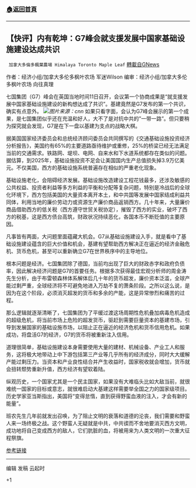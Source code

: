 ###  [:house:返回首頁](https://github.com/ourhimalayas/txt)
---

## 【快评】内有乾坤：G7峰会就支援发展中国家基础设施建设达成共识
` 加拿大多倫多楓葉農場 Himalaya Toronto Maple Leaf` [轉載自GNews](https://gnews.org/zh-hans/1317559/)

作者：经济小组/加拿大多伦多枫叶农场 军迷Wilson
编审：经济小组/加拿大多伦多枫叶农场 向往真理

七国集团（G7）峰会在英国当地时间11日召开，会议第一个协商成果是“就支援发展中国家基础设施建设的新构想达成了共识”。基建竟然是G7发布的第一个共识，确实有点意外。
![]()![](https://gnews-media-offload.s3.amazonaws.com/wp-content/uploads/2021/06/12130018/cnn.jpg)*图片来源：cnn*
如果只看字面，会认为G7峰会展示的第一个成果，是七国集团似乎还在充温和好人，大不了是对抗中共的”一带一路”。但只要稍为探究就会发现，G7是在下一盘以基建为支点的战略大棋。

据美国国家经济委员会和总统经济顾问委员会共同撰写的《交通基础设施投资经济分析报告》，美国约有65%的主要道路亟待维护或重修，25%的桥梁已经无法满足当前的交通需求。铁路网、堤坝、电网、自来水和下水道系统都存在类似的问题。据估算，到2025年，基础设施投资不足会让美国国内生产总值损失掉3.9万亿美元。不仅美国，西方的基础设施系统普遍存在相似的严重老化现象。

基础设施老化，会阻碍经济发展。基础设施改造建设工程花钱最多，还涉及敏感的公共权益、投资者利益等多方利益的平衡和分配等复杂问题，特别是冷战后的全球化环境下，西方包括美国的大量资本离开本土，和中共国等发展中国家结成利益共同体，利用当地的廉价劳动力或资源生产廉价商品返销西方。几十年来，大量廉价商品借助西方的低关税（西方遵守世贸关税协定），摧毁了西方的实业，破坏了西方的税基，这是西方债台高筑，财政状况持续恶化，各国本币不断贬值的主要原因。

凡事皆有两面，大问题里面蕴藏大机会。G7从基础设施建设入手，就是看中了基础设施建设蕴含的巨大价值和机会，基建有望帮助西方解决正在逼近的经济金融危机、货币危机，甚至可以重新确立G7在世界秩序中的主导地位。

根本问题是经济。七国集团除了德国，当前均出现了巨大的财政赤字和政府负债率，因此解决经济问题是G7的首要任务。根据多次获得最佳宏观分析师的周金涛先生分析，由于布雷顿森林体系解体后几十年的货币超发，廉价资本泛滥，全球产能过剩严重，全球经济将不可避免地进入万劫不复的萧条阶段。之所以这么说，是因为在这个阶段，必须消灭超发的货币和多余的产能，这是异常惨烈和痛苦的过程。

那么逻辑就逐渐清晰了，七国集团为了平缓过渡这场周期性危机叠加病毒危机造成的超级危机，将当前市场上危险的超发货币，驱赶到需要巨量资本的基建市场，引导到发展国家的基础设施市场，以阻止正在逼近的经济危机和货币信用危机。如果成功，将盘活G7的经济，G7的货币将被重新注入信用。

道理很简单，基础设施建设本身需要使用大量的建材、机械设备、产业工人和服务，这将极大地带动上中下游包括第三产业等几乎所有的经济成分，同时大大缓解产能过剩压力。当资本和产业良性结合并产生收益时，国家税收就会增加，货币就会扭转颓势重新升值，西方经济有望软着陆。

纵观历史，一个国家尤其是一个民主国家，如果没有大难临头比如大敌当前，就很难统一国家的目标或意志，就很难启动大基建这样需要举全国之力的国家级项目。历史学家亚当斯指出，美国将“变得怠惰，直到获得野蛮血液的注入，才会有新的能量”。

班农先生几年前就发出召唤，为了阻止文明的衰落和道德的沦丧，我们需要和野蛮人来一场终极之战。这个野蛮人无疑就是中共，中共锲而不舍地要消灭西方文明，成功地将自己变成西方的敌人，它们肮脏的血，将被用来为人类文明的一次重大征程祭旗。

[参考链接](https://china.kyodonews.net/news/2021/06/dfac9516ff74-g7.html)

* * *

编辑 发稿 云起时

+1
